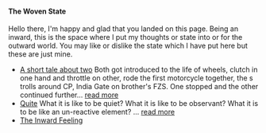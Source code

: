 #### The Woven State

Hello there, I'm happy and glad that you landed on this page. Being an inward, this is the space where I put my thoughts or state into or for the outward world. You may like or dislike the state which I have put here but these are just mine.

- [A short tale about two](teenage-retards.md)
  Both got introduced to the life of wheels, clutch in one hand and throttle on other, rode the first motorcycle together, the s    trolls around CP, India Gate on brother's FZS. One stopped and the other continued further... [read more](teenage-retards.md)
- [Quite](quite.md)
  What it is like to be quiet? What it is like to be observant? What it is to be like an un-reactive element? ... [read more](quite.md)
- [The Inward Feeling](inward-feeling.md)
